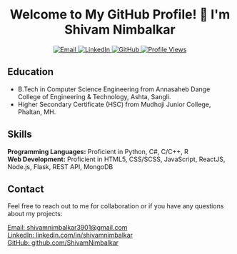 <!DOCTYPE html>
<html lang="en">

<head>
  <meta charset="UTF-8">
  <meta name="viewport" content="width=device-width, initial-scale=1.0">
</head>

<body>
  <h1 align="center">Welcome to My GitHub Profile! 🙏 I'm Shivam Nimbalkar</h1>

  <p align="center">
    <a href="mailto:shivamnimbalkar3901@gmail.com">
      <img src="https://img.shields.io/badge/Email-Contact%20Me-blue" alt="Email">
    </a>
    <a href="https://www.linkedin.com/in/shivamnimbalkar">
      <img src="https://img.shields.io/badge/LinkedIn-Connect-blue" alt="LinkedIn">
    </a>
    <a href="https://github.com/ShivamNimbalkar">
      <img src="https://img.shields.io/badge/GitHub-Follow%20Me-lightgrey" alt="GitHub">
    </a>
    <a href="#">
      <img src="https://komarev.com/ghpvc/?username=ShivamNimbalkar&label=Profile%20views&color=0e75b6&style=flat" alt="Profile Views">
    </a>
  </p>

  <p align="center">
  <h2>Education</h2>
  <ul>
    <li>B.Tech in Computer Science Engineering from Annasaheb Dange College of Engineering & Technology, Ashta, Sangli.</li>
    <li>Higher Secondary Certificate (HSC) from Mudhoji Junior College, Phaltan, MH.</li>
  </ul>

  <h2>Skills</h2>
  <p>
    <strong>Programming Languages:</strong> Proficient in Python, C#, C/C++, R<br>
    <strong>Web Development:</strong> Proficient in HTML5, CSS/SCSS, JavaScript, ReactJS, Node.js, Flask, REST API, MongoDB<br>
  </p>

  
  <h2>Contact</h2>
  <p>Feel free to reach out to me for collaboration or if you have any questions about my projects:</p>
  <p>
    <a href="mailto:shivamnimbalkar3901@gmail.com">Email: shivamnimbalkar3901@gmail.com</a><br>
    <a href="https://www.linkedin.com/in/shivamnimbalkar">LinkedIn: linkedin.com/in/shivamnimbalkar</a><br>
    <a href="https://github.com/ShivamNimbalkar">GitHub: github.com/ShivamNimbalkar</a>
  </p>
</body>

</html>
